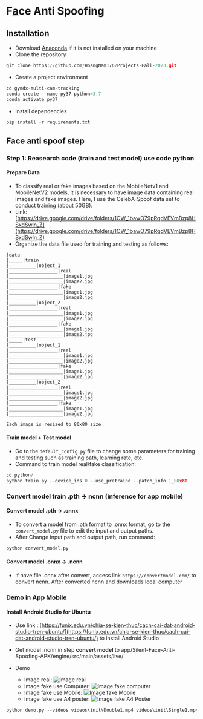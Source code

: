# F[a](https://github.com/anlab-ai/face-anti-spoofing)ce Anti Spoofing

## Installation

- Download [Anaconda](https://www.anaconda.com/products/individual) if it is not installed on your machine
- Clone the repository

```python
git clone https://github.com/HoangNam176/Projects-Fall-2023.git
```

- Create a project environment

```python
cd gymdx-multi-cam-tracking
conda create --name py37 python=3.7
conda activate py37
```

- Install dependencies

```python
pip install -r requirements.txt
```

## Face anti spoof step

### Step 1: Reasearch code (train and test model) use code python

#### Prepare Data

- To classify real or fake images based on the MobileNetv1 and MobileNetV2 models, it is necessary to have image data containing real images and fake images. Here, I use the CelebA-Spoof data set to conduct training (about 50GB).
- Link: [https://drive.google.com/drive/folders/1OW_1bawO79pRqdVEVmBzp8HSxdSwln_Z](https://drive.google.com/drive/folders/1OW_1bawO79pRqdVEVmBzp8HSxdSwln_Z)
- Organize the data file used for training and testing as follows:

```text
|data
|_____|train
|__________|object_1
|__________________|real
|____________________|image1.jpg
|____________________|image2.jpg
|__________________|fake
|____________________|image1.jpg
|____________________|image2.jpg
|__________|object_2
|__________________|real
|____________________|image1.jpg
|____________________|image2.jpg
|__________________|fake
|____________________|image1.jpg
|____________________|image2.jpg
|_____|test
|__________|object_1
|__________________|real
|____________________|image1.jpg
|____________________|image2.jpg
|__________________|fake
|____________________|image1.jpg
|____________________|image2.jpg
|__________|object_2
|__________________|real
|____________________|image1.jpg
|____________________|image2.jpg
|__________________|fake
|____________________|image1.jpg
|____________________|image2.jpg

Each image is resized to 80x80 size
```

#### Train model + Test model

- Go to the ``default_config.py`` file to change some parameters for training and testing such as training path, learning rate, etc.
- Command to train model real/fake classification:

```python
cd python/
python train.py --device_ids 0 --use_pretraind --patch_info 1_80x80
```

### Convert model train .pth -> ncnn (inference for app mobile)

#### Convert model .pth -> .onnx

- To convert a model from .pth format to .onnx format, go to the ``convert_model.py`` file to edit the input and output paths.
- After Change input path and output path, run command:

```python
python convert_model.py
```

#### Convert model .onnx -> .ncnn

- If have file .onnx after convert, access link ``https://convertmodel.com/`` to convert ncnn. After converted ncnn and downloads local computer

### Demo in App Mobile

#### Install Android Studio for Ubuntu

- Use link : [https://funix.edu.vn/chia-se-kien-thuc/cach-cai-dat-android-studio-tren-ubuntu/](https://funix.edu.vn/chia-se-kien-thuc/cach-cai-dat-android-studio-tren-ubuntu/) to install Android Studio
- Get model .ncnn in step **convert model** to app/Silent-Face-Anti-Spoofing-APK/engine/src/main/assets/live/
- Demo

  - Image real: ![Image real](https://i.imgur.com/NekVSCI.jpeg)
  - Image fake use Computer: ![Image fake computer](https://i.imgur.com/74sTuDk.jpeg)
  - Image fake use Mobile: ![Image fake Mobile](https://i.imgur.com/KxeQfmA.jpeg)
  - Image fake use A4 poster: ![Image fake A4 Poster](https://i.imgur.com/yS0eFl6.jpeg)

```python
python demo.py --videos videos\init\Double1.mp4 videos\init\Single1.mp4 --version v3
```
